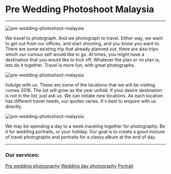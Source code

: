 # Pre Wedding Photoshoot Malaysia
------------------
![pre-wedding-photoshoot-malaysia](/10-2000x1333-800x533.jpg)

We travel to photograph. And we photograph to travel. Either way, we want to get out from our offices, and start shooting, and you know you want to. There are some existing trip that already planned out, there are also trips which our curious self would like to go. At times, you might have a destination that you would like to kick off. Whatever the plan or no plan is, lets do it together. Travel is more fun, with great photographs.

![pre-wedding-photoshoot-malaysia](/11-1400x933.jpg)

Indulge with us. These are some of the locations that we will be visiting comes 2016. The list will grow as the year unfold. If your desire destination is not in the list, just ask us. We can initiate new locations. As each location has different travel needs, our quotes varies. It's best to enquire with us directly.

![pre-wedding-photoshoot-malaysia](/15-1400x933.jpg)

We may be spending a day to a week traveling together for photography. Be it for wedding portraits, or your holiday. Our goal is to create a good mixture of travel photographs and portraits for a classy album at the end of day.


--------------------
### Our services:
[Pre wedding photography](/pre-wedding-photography)
[Wedding day photography](/wedding-day-photography)
[Portrait](/portrait-photography)